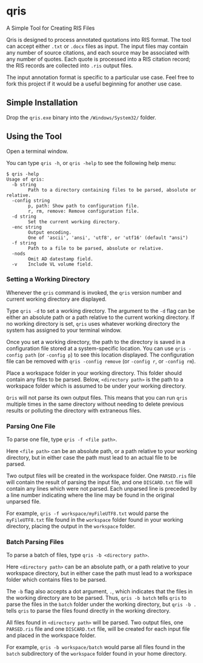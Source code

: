 # qris
A Simple Tool for Creating RIS Files

Qris is designed to process annotated quotations into RIS format. The tool can accept either `.txt` or `.docx` files as input. The input files may contain any number of source citations, and each source may be associated with any number of quotes. Each quote is processed into a RIS citation record; the RIS records are collected into `.ris` output files.

The input annotation format is specific to a particular use case. Feel free to fork this project if it would be a useful beginning for another use case.

## Simple Installation
Drop the `qris.exe` binary into the `/Windows/System32/` folder.

## Using the Tool
Open a terminal window.

You can type `qris -h`, or `qris -help` to see the following help menu:

```
$ qris -help
Usage of qris:
  -b string
        Path to a directory containing files to be parsed, absolute or relative.
  -config string
        p, path: Show path to configuration file.
        r, rm, remove: Remove configuration file.
  -d string
        Set the current working directory.
  -enc string
        Output encoding.
        One of 'ascii', 'ansi', 'utf8', or 'utf16' (default "ansi")
  -f string
        Path to a file to be parsed, absolute or relative.
  -nods
        Omit AD datestamp field.
  -v    Include VL volume field.
```

### Setting a Working Directory
Whenever the `qris` command is invoked, the `qris` version number and current working directory are displayed.

Type `qris -d` to set a working directory. The argument to the `-d` flag can be either an absolute path or a path relative to the current working directory. If no working directory is set, `qris` uses whatever working directory the system has assigned to your terminal window.

Once you set a working directory, the path to the directory is saved in a configuration file stored at a system-specific location. You can use `qris -config path` (or `-config p`) to see this location displayed. The configuration file can be removed with `qris -config remove` (or `-config r`, or `-config rm`).

Place a workspace folder in your working directory. This folder should contain any files to be parsed. Below, `<directory path>` is the path to a workspace folder which is assumed to be under your working directory.

`Qris` will not parse its own output files. This means that you can run `qris` multiple times in the same directory without needing to delete previous results or polluting the directory with extraneous files.

### Parsing One File
To parse one file, type `qris -f <file path>`.

Here `<file path>` can be an absolute path, or a path relative to your working directory, but in either case the path must lead to an actual file to be parsed.

Two output files will be created in the workspace folder. One `PARSED.ris` file will contain the result of parsing the input file, and one `DISCARD.txt` file will contain any lines which were not parsed. Each unparsed line is preceded by a line number indicating where the line may be found in the original unparsed file.

For example, `qris -f workspace/myFileUTF8.txt` would parse the `myFileUTF8.txt` file found in the `workspace` folder found in your working directory, placing the output in the `workspace` folder.

### Batch Parsing Files
To parse a batch of files, type `qris -b <directory path>`.

Here `<directory path>` can be an absolute path, or a path relative to your workspace directory, but in either case the path must lead to a workspace folder which contains files to be parsed.

The `-b` flag also accepts a dot argument, `.`, which indicates that the files in the working directory are to be parsed. Thus, `qris -b batch` tells `qris` to parse the files in the `batch` folder under the working directory, but `qris -b .` tells `qris` to parse the files found directly in the working directory.

All files found in `<directory path>` will be parsed. Two output files, one `PARSED.ris` file and one `DISCARD.txt` file, will be created for each input file and placed in the workspace folder.

For example, `qris -b workspace/batch` would parse all files found in the `batch` subdirectory of the `workspace` folder found in your home directory.

